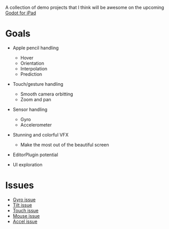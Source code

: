 A collection of demo projects that I think will be awesome on the upcoming [Godot for iPad](https://blog.la-terminal.net/godot-on-ipad-summer-update/)

# Goals
* Apple pencil handling
  * Hover
  * Orientation
  * Interpolation
  * Prediction

* Touch/gesture handling
  * Smooth camera orbitting
  * Zoom and pan

* Sensor handling
  * Gyro
  * Accelerometer

* Stunning and colorful VFX
  * Make the most out of the beautiful screen
* EditorPlugin potential
* UI exploration

# Issues
* [Gyro issue](https://github.com/godotengine/godot/issues/90901)
* [Tilt issue](https://github.com/godotengine/godot/issues/85990)
* [Touch issue](https://github.com/godotengine/godot/issues/90614)
* [Mouse issue](https://github.com/godotengine/godot/issues/92255)
* [Accel issue](https://github.com/godotengine/godot-docs/issues/9275)
